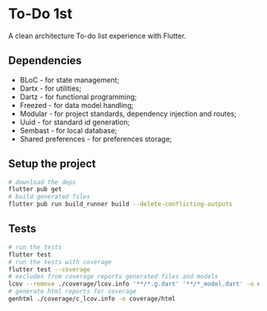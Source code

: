 # To-Do 1st

A clean architecture To-do list experience with Flutter.

## Dependencies

- BLoC - for state management;
- Dartx - for utilities;
- Dartz - for functional programming;
- Freezed - for data model handling;
- Modular - for project standards, dependency injection and routes;
- Uuid - for standard id generation;
- Sembast - for local database;
- Shared preferences - for preferences storage;

## Setup the project

```sh
# download the deps
flutter pub get
# build generated files
flutter pub run build_runner build --delete-conflicting-outputs
```

## Tests

```sh
# run the tests
flutter test
# run the tests with coverage
flutter test --coverage
# excludes from coverage reports generated files and models
lcov --remove ./coverage/lcov.info '**/*.g.dart' '**/*_model.dart' -o coverage/c_lcov.info
# generate html reports for coverage
genhtml ./coverage/c_lcov.info -o coverage/html
```
